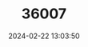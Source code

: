 ---
title: "36007"
category: "Romeroa verticillata"
draft: false
date: 2024-02-22 13:03:50
languages:
  Spanish; Castilian: ["Cuerillo"]
---